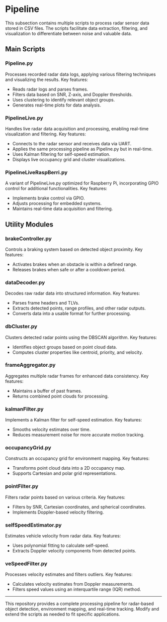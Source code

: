 # Pipeline

This subsection contains multiple scripts to process radar sensor data stored in CSV files. The scripts facilitate data extraction, filtering, and visualization to differentiate between noise and valuable data.

## Main Scripts

### Pipeline.py
Processes recorded radar data logs, applying various filtering techniques and visualizing the results. Key features:
- Reads radar logs and parses frames.
- Filters data based on SNR, Z-axis, and Doppler thresholds.
- Uses clustering to identify relevant object groups.
- Generates real-time plots for data analysis.

### PipelineLive.py
Handles live radar data acquisition and processing, enabling real-time visualization and filtering. Key features:
- Connects to the radar sensor and receives data via UART.
- Applies the same processing pipeline as Pipeline.py but in real-time.
- Uses Kalman filtering for self-speed estimation.
- Displays live occupancy grid and cluster visualizations.

### PipelineLiveRaspBerri.py
A variant of PipelineLive.py optimized for Raspberry Pi, incorporating GPIO control for additional functionalities. Key features:
- Implements brake control via GPIO.
- Adjusts processing for embedded systems.
- Maintains real-time data acquisition and filtering.

## Utility Modules

### brakeController.py
Controls a braking system based on detected object proximity. Key features:
- Activates brakes when an obstacle is within a defined range.
- Releases brakes when safe or after a cooldown period.

### dataDecoder.py
Decodes raw radar data into structured information. Key features:
- Parses frame headers and TLVs.
- Extracts detected points, range profiles, and other radar outputs.
- Converts data into a usable format for further processing.

### dbCluster.py
Clusters detected radar points using the DBSCAN algorithm. Key features:
- Identifies object groups based on point cloud data.
- Computes cluster properties like centroid, priority, and velocity.

### frameAggregator.py
Aggregates multiple radar frames for enhanced data consistency. Key features:
- Maintains a buffer of past frames.
- Returns combined point clouds for processing.

### kalmanFilter.py
Implements a Kalman filter for self-speed estimation. Key features:
- Smooths velocity estimates over time.
- Reduces measurement noise for more accurate motion tracking.

### occupancyGrid.py
Constructs an occupancy grid for environment mapping. Key features:
- Transforms point cloud data into a 2D occupancy map.
- Supports Cartesian and polar grid representations.

### pointFilter.py
Filters radar points based on various criteria. Key features:
- Filters by SNR, Cartesian coordinates, and spherical coordinates.
- Implements Doppler-based velocity filtering.

### selfSpeedEstimator.py
Estimates vehicle velocity from radar data. Key features:
- Uses polynomial fitting to calculate self-speed.
- Extracts Doppler velocity components from detected points.

### veSpeedFilter.py
Processes velocity estimates and filters outliers. Key features:
- Calculates velocity estimates from Doppler measurements.
- Filters speed values using an interquartile range (IQR) method.



---
This repository provides a complete processing pipeline for radar-based object detection, environment mapping, and real-time tracking. Modify and extend the scripts as needed to fit specific applications.
